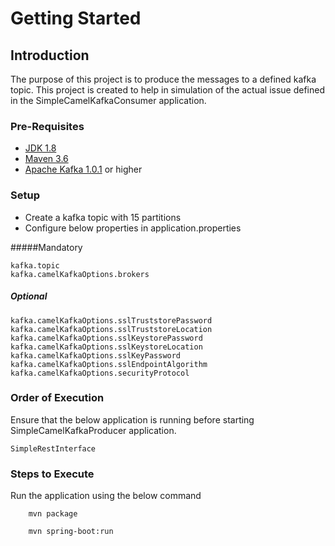 # Getting Started

## Introduction
The purpose of this project is to produce the messages to a defined kafka topic. This project is created to help in simulation of the actual issue defined in the SimpleCamelKafkaConsumer application.

### Pre-Requisites
* [JDK 1.8](https://www.oracle.com/technetwork/java/javase/downloads/jdk8-downloads-2133151.html)
* [Maven 3.6](https://maven.apache.org/)
* [Apache Kafka 1.0.1](https://kafka.apache.org/downloads) or higher
 

### Setup
* Create a kafka topic with 15 partitions
* Configure below properties in application.properties

#####Mandatory

	kafka.topic
	kafka.camelKafkaOptions.brokers
	
##### Optional
	
	kafka.camelKafkaOptions.sslTruststorePassword
	kafka.camelKafkaOptions.sslTruststoreLocation
	kafka.camelKafkaOptions.sslKeystorePassword
	kafka.camelKafkaOptions.sslKeystoreLocation
	kafka.camelKafkaOptions.sslKeyPassword
	kafka.camelKafkaOptions.sslEndpointAlgorithm
	kafka.camelKafkaOptions.securityProtocol


### Order of Execution
Ensure that the below application is running before starting SimpleCamelKafkaProducer application.

	SimpleRestInterface

### Steps to Execute
Run the application using the below command

		mvn package

		mvn spring-boot:run
